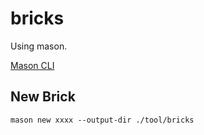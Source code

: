 # bricks

Using mason.

[Mason CLI](https://pub.dev/packages/mason_cli)

## New Brick

```shell
mason new xxxx --output-dir ./tool/bricks
```
